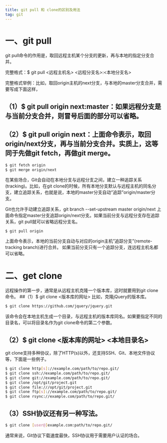 ```yaml
---
title: git pull 和 clone的区别及用法
tag: git
---
```

# 一、git pull
git pull命令的作用是，取回远程主机某个分支的更新，再与本地的指定分支合并。

完整格式：$ git pull <远程主机名> <远程分支名>:<本地分支名>

完整格式举例：比如，取回origin主机的next分支，与本地的master分支合并，需要写成下面这样，

## （1）$ git pull origin next:master：如果远程分支是与当前分支合并，则冒号后面的部分可以省略。



## （2）$ git pull origin next：上面命令表示，取回origin/next分支，再与当前分支合并。实质上，这等同于先做git fetch，再做git merge。




```bash
$ git fetch origin
$ git merge origin/next
```

在某些场合，Git会自动在本地分支与远程分支之间，建立一种追踪关系(tracking)。比如，在git clone的时候，所有本地分支默认与远程主机的同名分支，建立追踪关系，也就是说，本地的master分支自动”追踪”origin/master分支。

Git也允许手动建立追踪关系，git branch --set-upstream master origin/next
上面命令指定master分支追踪origin/next分支。如果当前分支与远程分支存在追踪关系，git pull就可以省略远程分支名。

```
$ git pull origin
```


上面命令表示，本地的当前分支自动与对应的origin主机”追踪分支”(remote-tracking branch)进行合并。
如果当前分支只有一个追踪分支，连远程主机名都可以省略。

# 二、get clone
远程操作的第一步，通常是从远程主机克隆一个版本库，这时就要用到git clone命令。
##（1）$ git clone <版本库的网址>
比如，克隆jQuery的版本库。
```bash
$ git clone https://github.com/jquery/jquery.git
```


该命令会在本地主机生成一个目录，与远程主机的版本库同名。如果要指定不同的目录名，可以将目录名作为git clone命令的第二个参数。
## （2）$ git clone <版本库的网址> <本地目录名>
git clone支持多种协议，除了HTTP(s)以外，还支持SSH、Git、本地文件协议等，下面是一些例子。
```bash
$ git clone http[s]://example.com/path/to/repo.git/
$ git clone ssh://example.com/path/to/repo.git/
$ git clone git://example.com/path/to/repo.git/
$ git clone /opt/git/project.git
$ git clone file:///opt/git/project.git
$ git clone ftp[s]://example.com/path/to/repo.git/
$ git clone rsync://example.com/path/to/repo.git/
```


## （3）SSH协议还有另一种写法。
```bash
$ git clone [user@]example.com:path/to/repo.git/
```


通常来说，Git协议下载速度最快，SSH协议用于需要用户认证的场合。
